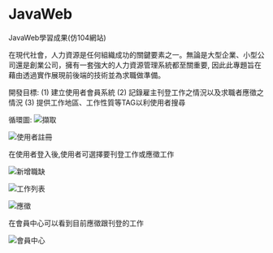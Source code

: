 # JavaWeb
JavaWeb學習成果(仿104網站)

在現代社會，人力資源是任何組織成功的關鍵要素之一。無論是大型企業、小型公司還是創業公司，擁有一套強大的人力資源管理系統都至關重要,
因此此專題旨在藉由透過實作展現前後端的技術並為求職做準備。

開發目標:
    (1) 建立使用者會員系統
    (2) 記錄雇主刊登工作之情況以及求職者應徵之情況
    (3) 提供工作地區、工作性質等TAG以利使用者搜尋


循環圖:
![擷取](https://github.com/junior155235/JavaWeb/assets/138016054/21392fdd-675a-4c15-9b36-f14170cf122b)

![使用者註冊](https://github.com/junior155235/JavaWeb/assets/138016054/28017270-fbd4-493a-a51a-73907509be2d)


在使用者登入後,使用者可選擇要刊登工作或應徵工作


![新增職缺](https://github.com/junior155235/JavaWeb/assets/138016054/99bd3edb-6a77-4a15-aa71-e392215bdf2c)

![工作列表](https://github.com/junior155235/JavaWeb/assets/138016054/8ca9fcff-55b6-4799-8f9f-55b34f296507)

![應徵](https://github.com/junior155235/JavaWeb/assets/138016054/185bfb09-1909-49b4-b39e-d0f5b5bf55f2)

在會員中心可以看到目前應徵跟刊登的工作

![會員中心](https://github.com/junior155235/JavaWeb/assets/138016054/90443a4f-b1cf-4abb-9772-974aa410873b)
